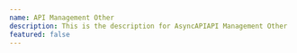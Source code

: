 ```yaml
---
name: API Management Other
description: This is the description for AsyncAPIAPI Management Other
featured: false
---
```

